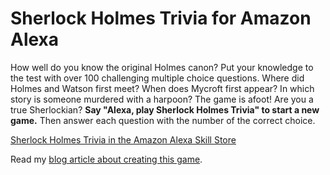 Sherlock Holmes Trivia for Amazon Alexa
===============================

How well do you know the original Holmes canon? Put your knowledge to the test with over 100 challenging multiple choice questions. Where did Holmes and Watson first meet? When does Mycroft first appear? In which story is someone murdered with a harpoon? The game is afoot! Are you a true Sherlockian? **Say "Alexa, play Sherlock Holmes Trivia" to start a new game.** Then answer each question with the number of the correct choice.

[Sherlock Holmes Trivia in the Amazon Alexa Skill Store](https://www.amazon.com/Derek-Dadian-Smith-Sherlock-Holmes-Trivia/dp/B07689DDYP/)

Read my [blog article about creating this game](https://derekds.com/sketchbook/developing-for-amazon-alexa/).
